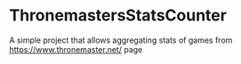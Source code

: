 # ThronemastersStatsCounter
A simple project that allows aggregating stats of games from https://www.thronemaster.net/ page
